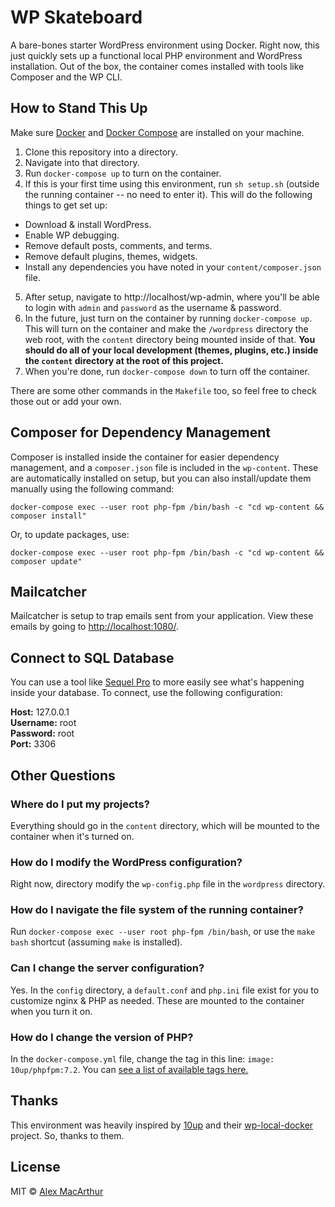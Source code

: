 # WP Skateboard
A bare-bones starter WordPress environment using Docker. Right now, this just quickly sets up a functional local PHP environment and WordPress installation. Out of the box, the container comes installed with tools like Composer and the WP CLI. 

## How to Stand This Up
Make sure [Docker](https://www.docker.com/) and [Docker Compose](https://docs.docker.com/compose/) are installed on your machine.

1. Clone this repository into a directory. 
2. Navigate into that directory. 
3. Run `docker-compose up` to turn on the container. 
4. If this is your first time using this environment, run `sh setup.sh` (outside the running container -- no need to enter it). This will do the following things to get set up:
* Download & install WordPress.
* Enable WP debugging.
* Remove default posts, comments, and terms. 
* Remove default plugins, themes, widgets. 
* Install any dependencies you have noted in your `content/composer.json` file. 
5. After setup, navigate to http://localhost/wp-admin, where you'll be able to login with `admin` and `password` as the username & password. 
6. In the future, just turn on the container by running `docker-compose up`. This will turn on the container and make the `/wordpress` directory the web root, with the `content` directory being mounted inside of that. **You should do all of your local development (themes, plugins, etc.) inside the `content` directory at the root of this project.**
7. When you're done, run `docker-compose down` to turn off the container.

There are some other commands in the `Makefile` too, so feel free to check those out or add your own.

## Composer for Dependency Management
Composer is installed inside the container for easier dependency management, and a `composer.json` file is included in the `wp-content`. These are automatically installed on setup, but you can also install/update them manually using the following command: 

```
docker-compose exec --user root php-fpm /bin/bash -c "cd wp-content && composer install"
```

Or, to update packages, use: 

```
docker-compose exec --user root php-fpm /bin/bash -c "cd wp-content && composer update"
```

## Mailcatcher
Mailcatcher is setup to trap emails sent from your application. View these emails by going to [http://localhost:1080/](http://localhost:1080/).

## Connect to SQL Database
You can use a tool like [Sequel Pro](https://www.sequelpro.com/) to more easily see what's happening inside your database. To connect, use the following configuration: 

**Host:** 127.0.0.1  
**Username:** root  
**Password:** root  
**Port:** 3306  

## Other Questions

### Where do I put my projects?
Everything should go in the `content` directory, which will be mounted to the container when it's turned on. 

### How do I modify the WordPress configuration?
Right now, directory modify the `wp-config.php` file in the `wordpress` directory. 

### How do I navigate the file system of the running container? 
Run `docker-compose exec --user root php-fpm /bin/bash`, or use the `make bash` shortcut (assuming `make` is installed).

### Can I change the server configuration?
Yes. In the `config` directory, a `default.conf` and `php.ini` file exist for you to customize nginx & PHP as needed. These are mounted to the container when you turn it on.

### How do I change the version of PHP?
In the `docker-compose.yml` file, change the tag in this line: `image: 10up/phpfpm:7.2`. You can [see a list of available tags here.](https://hub.docker.com/r/10up/phpfpm/tags)

## Thanks
This environment was heavily inspired by [10up](https://github.com/10up) and their [wp-local-docker](https://github.com/10up/wp-local-docker) project. So, thanks to them.

## License
MIT © [Alex MacArthur](https://macarthur.me)
